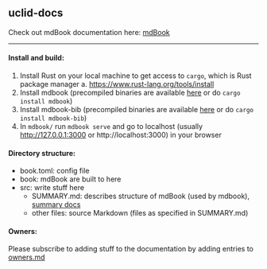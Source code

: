## uclid-docs

Check out mdBook documentation here: [mdBook](https://rust-lang.github.io/mdBook/index.html)

---

#### Install and build:
1. Install Rust on your local machine to get access to `cargo`, which is Rust package manager
	a. https://www.rust-lang.org/tools/install 
1. Install mdbook (precompiled binaries are available [here](https://github.com/rust-lang/mdBook/releases) or do `cargo install mdbook`)
2. Install mdbook-bib (precompiled binaries are available [here](https://github.com/francisco-perez-sorrosal/mdbook-bib/releases) or do `cargo install mdbook-bib`)
3. In `mdbook/` run `mdbook serve` and go to localhost (usually http://127.0.0.1:3000 or http://localhost:3000) in your browser

#### Directory structure:

- book.toml: config file
- book: mdBook are built to here
- src: write stuff here
	- SUMMARY.md: describes structure of mdBook (used by mdbook), [summary docs](https://rust-lang.github.io/mdBook/format/summary.html)
	- other files: source Markdown (files as specified in SUMMARY.md)

#### Owners:

Please subscribe to adding stuff to the documentation by adding entries to [owners.md](owners.md)
